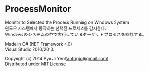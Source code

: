 ProcessMonitor
==============
Monitor to Selected the Process Running on Windows System<br />
윈도우 시스템에서 동작하는 선택된 프로세스를 감시한다. <br />
Windowsのシステムの中で実行しているターゲットプロセスを監視する。<p>

Made in C# (NET Framework 4.0)<br />
Visual Studio 2010/2013.<p>

Copyright (c) 2014 Pyo Ji Yeol(antrigic@gmail.com)<br />
Distributed under <a href="http://opensource.org/licenses/MIT">MIT License.</a> <br />
<p>

